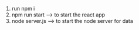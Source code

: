 1. run npm i
2. npm run start --> to start the react app
3. node server.js --> to start the node server for data